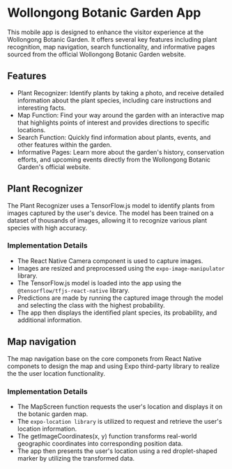 # Wollongong Botanic Garden App

This mobile app is designed to enhance the visitor experience at the Wollongong Botanic Garden. It offers several key features including plant recognition, map navigation, search functionality, and informative pages sourced from the official Wollongong Botanic Garden website.

## Features

- Plant Recognizer: Identify plants by taking a photo, and receive detailed information about the plant species, including care instructions and interesting facts.
- Map Function: Find your way around the garden with an interactive map that highlights points of interest and provides directions to specific locations.
- Search Function: Quickly find information about plants, events, and other features within the garden.
- Informative Pages: Learn more about the garden's history, conservation efforts, and upcoming events directly from the Wollongong Botanic Garden's official website.

## Plant Recognizer

The Plant Recognizer uses a TensorFlow.js model to identify plants from images captured by the user's device. The model has been trained on a dataset of thousands of images, allowing it to recognize various plant species with high accuracy.

### Implementation Details

- The React Native Camera component is used to capture images.
- Images are resized and preprocessed using the `expo-image-manipulator` library.
- The TensorFlow.js model is loaded into the app using the `@tensorflow/tfjs-react-native` library.
- Predictions are made by running the captured image through the model and selecting the class with the highest probability.
- The app then displays the identified plant species, its probability, and additional information.

## Map navigation
The map navigation base on the core componets from React Native componets to design the map and using Expo third-party library to realize the the user location functionality. 

### Implementation Details

- The MapScreen function requests the user's location and displays it on the botanic garden map.
- The `expo-location library` is utilized to request and retrieve the user's location information.
- The getImageCoordinates(x, y) function transforms real-world geographic coordinates into corresponding position data.
- The app then presents the user's location using a red droplet-shaped marker by utilizing the transformed data.

